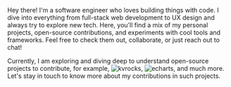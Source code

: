 Hey there! I'm a software engineer who loves building things with code. I dive into everything from full-stack web development to UX design and always try to explore new tech. Here, you'll find a mix of my personal projects, open-source contributions, and experiments with cool tools and frameworks. Feel free to check them out, collaborate, or just reach out to chat!

Currently, I am exploring and diving deep to understand open-source projects to contribute, for example, ![kvrocks](https://github.com/apache/kvrocks), ![echarts](https://github.com/apache/echarts), and much more. Let's stay in touch to know more about my contributions in such projects.
